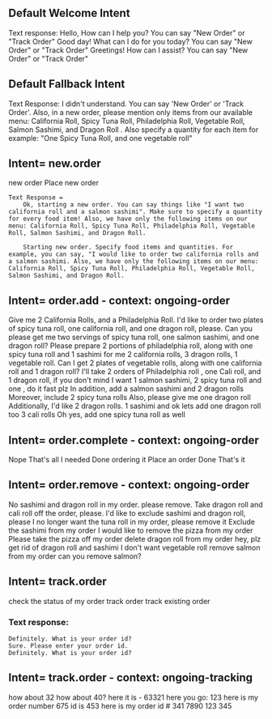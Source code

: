 ## Default Welcome Intent

Text response:  Hello, How can I help you? You can say "New Order" or "Track Order"
				Good day! What can I do for you today? You can say "New Order" or "Track Order"
				Greetings! How can I assist? You can say "New Order" or "Track Order"

				
## Default Fallback Intent

Text Response:  I didn't understand. You can say 'New Order' or 'Track Order'. 
				Also, in a new order, please mention only items from our available menu: California Roll, Spicy Tuna Roll, Philadelphia Roll, Vegetable Roll, Salmon Sashimi, and Dragon Roll . Also specify a quantity for each item for example: "One Spicy Tuna Roll, and one vegetable roll"				


## Intent= new.order

new order
Place new order

	Text Response = 
		Ok, starting a new order. You can say things like "I want two california roll and a salmon sashimi". Make sure to specify a quantity for every food item! Also, we have only the following items on our menu: California Roll, Spicy Tuna Roll, Philadelphia Roll, Vegetable Roll, Salmon Sashimi, and Dragon Roll.

		Starting new order. Specify food items and quantities. For example, you can say, "I would like to order two california rolls and a salmon sashimi. Also, we have only the following items on our menu: California Roll, Spicy Tuna Roll, Philadelphia Roll, Vegetable Roll, Salmon Sashimi, and Dragon Roll.

## Intent= order.add - context: ongoing-order

Give me 2 California Rolls, and a Philadelphia Roll.
I'd like to order two plates of spicy tuna roll,  one california roll, and one dragon roll, please.
Can you please get me two servings of spicy tuna roll, one salmon sashimi, and one dragon roll?
Please prepare 2 portions of philadelphia roll, along with one spicy tuna roll and 1 sashimi for me
2 california rolls, 3 dragon rolls, 1 vegetable roll.
Can I get 2 plates of vegetable rolls, along with one california roll and 1 dragon roll?
I'll take 2 orders of Philadelphia roll , one Cali roll, and 1 dragon roll, if you don't mind
I want 1 salmon sashimi, 2 spicy tuna roll and one , do it fast plz
In addition, add a salmon sashimi and 2 dragon rolls
Moreover, include 2 spicy tuna rolls
Also, please give me one dragon roll
Additionally, I'd like 2 dragon rolls.
1 sashimi and ok lets add one dragon roll too
3 cali rolls
Oh yes, add one spicy tuna roll as well

## Intent= order.complete - context: ongoing-order

Nope
That's all I needed
Done ordering it
Place an order
Done
That's it

## Intent= order.remove - context: ongoing-order

No sashimi and dragon roll in my order. please remove.
Take dragon roll and cali roll off the order, please.
I'd like to exclude sashimi and dragon roll, please
I no longer want the tuna roll in my order, please remove it
Exclude the sashimi from my order
I would like to remove the pizza from my order
Please take the pizza off my order
delete dragon roll from my order
hey, plz get rid of dragon roll and sashimi
I don't want vegetable roll
remove salmon from my order
can you remove salmon?

## Intent= track.order

check the status of my order
track order
track existing order

### Text response:
	Definitely. What is your order id?
	Sure. Please enter your order id.
	Definitely. What is your order id?


## Intent= track.order - context: ongoing-tracking

how about 32
how about 40?
here it is - 63321
here you go: 123
here is my order number 675
id is 453
here is my order id # 341
7890
123
345
